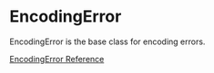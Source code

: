 # EncodingError

EncodingError is the base class for encoding errors.

[EncodingError Reference](https://ruby-doc.org/core-2.7.0/EncodingError.html)
